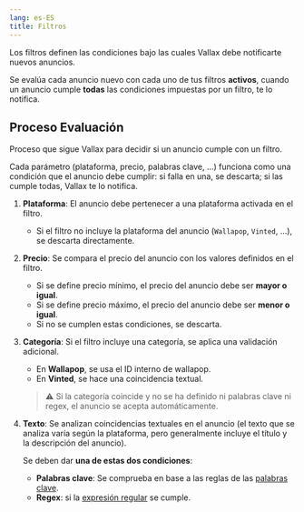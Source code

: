 ```yaml
---
lang: es-ES
title: Filtros
---
```


Los filtros definen las condiciones bajo las cuales Vallax debe notificarte nuevos anuncios.

Se evalúa cada anuncio nuevo con cada uno de tus filtros **activos**, cuando un anuncio cumple **todas** las condiciones impuestas por un filtro, te lo notifica.

## Proceso Evaluación
Proceso que sigue Vallax para decidir si un anuncio cumple con un filtro.

Cada parámetro (plataforma, precio, palabras clave, ...) funciona como una condición que el anuncio debe cumplir: si falla en una, se descarta; si las cumple todas, Vallax te lo notifica.

1. **Plataforma**: El anuncio debe pertenecer a una plataforma activada en el filtro.
    - Si el filtro no incluye la plataforma del anuncio (`Wallapop`, `Vinted`, ...), se descarta directamente.

2. **Precio**: Se compara el precio del anuncio con los valores definidos en el filtro.
    - Si se define precio mínimo, el precio del anuncio debe ser **mayor o igual**.
    - Si se define precio máximo, el precio del anuncio debe ser **menor o igual**.
    - Si no se cumplen estas condiciones, se descarta.

4. **Categoría**: Si el filtro incluye una categoría, se aplica una validación adicional.
    - En **Wallapop**, se usa el ID interno de wallapop.
    - En **Vinted**, se hace una coincidencia textual.
    > ⚠️ Si la categoría coincide y no se ha definido ni palabras clave ni regex, el anuncio se acepta automáticamente.

3. **Texto**: Se analizan coincidencias textuales en el anuncio (el texto que se analiza varía según la plataforma, pero generalmente incluye el título y la descripción del anuncio).

    Se deben dar **una de estas dos condiciones**:
    - **Palabras clave**: Se comprueba en base a las reglas de las [palabras clave](/docs/referencia/palabras-clave).
    - **Regex**: si la [expresión regular](https://es.wikipedia.org/wiki/Expresi%C3%B3n_regular) se cumple.
